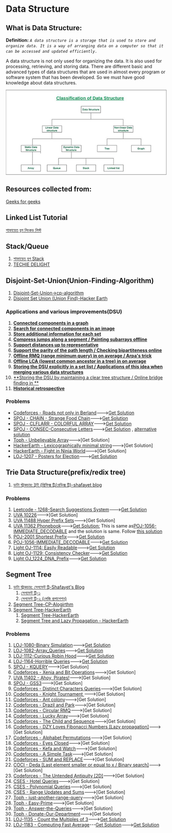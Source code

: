 # Data Structure
## What is Data Structure:
**Definition:**
*`A data structure is a storage that is used to store and organize data. It is a way of arranging data on a computer so that it can be accessed and updated efficiently.`*

A data structure is not only used for organizing the data. It is also used for processing, retrieving, and storing data. There are different basic and advanced types of data structures that are used in almost every program or software system that has been developed. So we must have good knowledge about data structures. 


![classification of data structure](https://github.com/alaminkawsar/Data-Structure-and-Algorithm/blob/main/Data%20Structure/resources/ClassificationofDataStructure.jpg)






## Resources collected from:
[Geeks for geeks](https://www.geeksforgeeks.org/data-structures)


## Linked List Tutorial
[শাফায়েত ব্লগ লিংকড লিস্ট](http://www.shafaetsplanet.com/?p=2689)


## Stack/Queue
1. [শাফায়েত ব্লগ Stack](http://www.shafaetsplanet.com/?p=2342)
2. [TECHIE DELIGHT](https://www.techiedelight.com/stack-implementation-in-cpp/)

## Disjoint-Set-Union(Union-Finding-Algorithm)
1. [Disjoint-Set-Union->cp-algorithm](https://cp-algorithms.com/data_structures/disjoint_set_union.html#union-by-size-rank)
2. [Disjoint Set Union (Union Find)-Hacker Earth](https://www.hackerearth.com/practice/notes/disjoint-set-union-union-find/)


### Applications and various improvements(DSU)
1. [**Connected components in a graph**](https://cp-algorithms.com/data_structures/disjoint_set_union.html#connected-components-in-a-graph)
2. [**Search for connected components in an image**](https://cp-algorithms.com/data_structures/disjoint_set_union.html#search-for-connected-components-in-an-image)
3. [**Store additional information for each set**](https://cp-algorithms.com/data_structures/disjoint_set_union.html#store-additional-information-for-each-set)
4. [**Compress jumps along a segment / Painting subarrays offline**](https://cp-algorithms.com/data_structures/disjoint_set_union.html#compress-jumps-along-a-segment-painting-subarrays-offline)
5. [**Support distances up to representative**](https://cp-algorithms.com/data_structures/disjoint_set_union.html#support-distances-up-to-representative)
6. [**Support the parity of the path length / Checking bipartiteness online**](https://cp-algorithms.com/data_structures/disjoint_set_union.html#support-the-parity-of-the-path-length-checking-bipartiteness-online)
7. [**Offline RMQ (range minimum query) in  on average / Arpa's trick**](https://cp-algorithms.com/data_structures/disjoint_set_union.html#arpa)
8. [**Offline LCA (lowest common ancestor in a tree) in  on average**](https://cp-algorithms.com/data_structures/disjoint_set_union.html#offline-lca-lowest-common-ancestor-in-a-tree-in-oalphan-on-average)
9. [**Storing the DSU explicitly in a set list / Applications of this idea when merging various data structures**](https://cp-algorithms.com/data_structures/disjoint_set_union.html#storing-the-dsu-explicitly-in-a-set-list-applications-of-this-idea-when-merging-various-data-structures)
10. [**Storing the DSU by maintaining a clear tree structure / Online bridge finding in **](https://cp-algorithms.com/data_structures/disjoint_set_union.html#storing-the-dsu-by-maintaining-a-clear-tree-structure-online-bridge-finding-in-oalphan-on-average)
11. [**Historical retrospective**](https://cp-algorithms.com/data_structures/disjoint_set_union.html#historical-retrospective)

### Problems
- [Codeforces - Roads not only in Berland](https://codeforces.com/contest/25/problem/D)--->[Get Solution](https://github.com/alaminkawsar/Data-Structure-and-Algorithm/blob/main/Data%20Structure/Union-Finding(Disjoint-Set)/Problems/1_cf_25_D.cpp)
- [SPOJ - CHAIN - Strange Food Chain](https://www.spoj.com/problems/CHAIN/)--->[Get Solution](https://github.com/alaminkawsar/Data-Structure-and-Algorithm/blob/main/Data%20Structure/Union-Finding(Disjoint-Set)/Problems/2_spoj_chain.cpp)
- [SPOJ - CLFLARR - COLORFUL ARRAY](https://www.spoj.com/problems/CLFLARR/)--->[Get Solution](https://github.com/alaminkawsar/Data-Structure-and-Algorithm/blob/main/Data%20Structure/Union-Finding(Disjoint-Set)/Problems/3_spoj_CLFLARR.cpp)
- [SPOJ - CONSEC-Consecutive Letters](https://www.spoj.com/problems/CONSEC/)--->[Get Solution](https://github.com/alaminkawsar/Data-Structure-and-Algorithm/blob/main/Data%20Structure/Union-Finding(Disjoint-Set)/Problems/4_spoj_CONSEC.cpp) , [alternative solution](http://en.shafaetsplanet.com/problem-solving-consecutive-letters-mist-inter-university-contest-2019)
- [Toph - Unbelievable Array](https://toph.co/p/unbelievable-array)--->[Get Solution]
- [HackerEarth - Lexicographically minimal string](https://www.hackerearth.com/practice/data-structures/disjoint-data-strutures/basics-of-disjoint-data-structures/practice-problems/algorithm/lexicographically-minimal-string-6edc1406/description/)--->[Get Solution]
- [HackerEarth - Fight in Ninja World](https://www.hackerearth.com/practice/algorithms/graphs/breadth-first-search/practice-problems/algorithm/containers-of-choclates-1/)--->[Get Solution]
- [LOJ-1207 - Posters for Election](https://lightoj.com/problem/posters-for-election)--->[Get Solution](https://github.com/alaminkawsar/Data-Structure-and-Algorithm/blob/main/Data%20Structure/Union-Finding(Disjoint-Set)/Problems/6_LOJ_1207_Posters_for_Election.cpp)


## Trie Data Structure(prefix/redix tree)
1. [ডাটা স্ট্রাকচার: ট্রাই (প্রিফিক্স ট্রি/রেডিক্স ট্রি)-shafayet blog](http://www.shafaetsplanet.com/?p=1679)

### Problems
1. [Leetcode - 1268-Search Suggestions System](https://leetcode.com/problems/search-suggestions-system/)--->[Get Solution](https://github.com/alaminkawsar/Data-Structure-and-Algorithm/blob/main/Data%20Structure/Trie_Redix_tree_prefix_tree/Problems/1_1268_Search_Suggestions_System.cpp)
2. [UVA 10226](http://uva.onlinejudge.org/external/102/10226.html)--->[Get Solution]
3. [UVA 11488 Hyper Prefix Sets](http://uva.onlinejudge.org/external/114/11488.html)--->[Get Solution]
4. [UVA 11362 Phonebook](http://uva.onlinejudge.org/external/113/11362.html)--->[Get Solution:]() This is same as[POJ-1056-IMMEDIATE_DECODABLE](http://poj.org/problem?id=1056) and the solution is same. Follow [this solution](https://github.com/alaminkawsar/Data-Structure-and-Algorithm/blob/main/Data%20Structure/Trie_Redix_tree_prefix_tree/Problems/2_IMMEDIATE_DECODABILITY.cpp)
5. [POJ-2001 Shortest Prefix](http://poj.org/problem?id=2001)--->[Get Solution](https://github.com/alaminkawsar/Data-Structure-and-Algorithm/blob/main/Data%20Structure/Trie_Redix_tree_prefix_tree/Problems/3_Shortest_Prefixes.cpp)
6. [POJ-1056-IMMEDIATE_DECODABLE](http://poj.org/problem?id=1056)--->[Get Solution](https://github.com/alaminkawsar/Data-Structure-and-Algorithm/blob/main/Data%20Structure/Trie_Redix_tree_prefix_tree/Problems/2_IMMEDIATE_DECODABILITY.cpp)
7. [Light OJ-1114: Easily Readable](https://lightoj.com/problem/easily-readable)--->[Get Solution](https://github.com/alaminkawsar/Data-Structure-and-Algorithm/blob/main/Data%20Structure/Trie_Redix_tree_prefix_tree/Problems/4_LOJ_1114.cpp)
8. [Light OJ-1129: Consistency Checker](https://lightoj.com/problem/consistency-checker)--->[Get Solution](https://github.com/alaminkawsar/Data-Structure-and-Algorithm/blob/main/Data%20Structure/Trie_Redix_tree_prefix_tree/Problems/5_LOJ_1129.cpp)
9. [Light OJ_1224_DNA_Prefix](https://lightoj.com/problem/dna-prefix)--->[Get Solution](https://github.com/alaminkawsar/Data-Structure-and-Algorithm/blob/main/Data%20Structure/Trie_Redix_tree_prefix_tree/Problems/6_LOJ_1224_DNA_Prefix.cpp)


## Segment Tree

1. [ডাটা স্ট্রাকচার: সেগমেন্ট ট্রি-Shafayet's Blog](http://www.shafaetsplanet.com/?p=1557)
    1. [সেগমেন্ট ট্রি-১](http://www.shafaetsplanet.com/?p=1557)
    2. [সেগমেন্ট ট্রি-২ (লেজি প্রপাগেশন)](http://www.shafaetsplanet.com/?p=1591)
2. [Segment Tree-CP-Alogirthm](https://cp-algorithms.com/data_structures/segment_tree.html)
3. [Segment Tree-HackerEarth](https://www.hackerearth.com/practice/data-structures/advanced-data-structures/segment-trees/tutorial)
    1. [Segment Tree-HackerEarth](https://www.hackerearth.com/practice/data-structures/advanced-data-structures/segment-trees/tutorial)
    2. [Segment Tree and Lazy Propagation - HackerEarth](https://www.hackerearth.com/practice/notes/segment-tree-and-lazy-propagation/)

### Problems
1. [LOJ-1080-Binary Simulation](https://lightoj.com/problem/binary-simulation)--->[Get Solution](https://github.com/alaminkawsar/Data-Structure-and-Algorithm/blob/main/Data%20Structure/Segment%20Tree/Problem/1_LOJ_1080_Binary_Simulation.cpp)
2. [LOJ-1082-Array_Queries](https://lightoj.com/problem/array-queries)--->[Get Solution](https://github.com/alaminkawsar/Data-Structure-and-Algorithm/blob/main/Data%20Structure/Segment%20Tree/Problem/2_Array_Queries.cpp)
3. [LOJ-1112-Curious Robin Hood](https://lightoj.com/problem/curious-robin-hood)--->[Get Solution](https://github.com/alaminkawsar/Data-Structure-and-Algorithm/blob/main/Data%20Structure/Segment%20Tree/Problem/3_LOJ_1112_Curious_Robin_Hood.cpp)
4. [LOJ-1164-Horrible Queries](https://lightoj.com/problem/horrible-queries)--->[Get Solution](https://github.com/alaminkawsar/Data-Structure-and-Algorithm/blob/main/Data%20Structure/Segment%20Tree/Problem/4_LOJ_1164.cpp)
5. [SPOJ - KQUERY](http://www.spoj.com/problems/KQUERY/)--->[Get Solution]
6. [Codeforces - Xenia and Bit Operations](https://codeforces.com/problemset/problem/339/D)--->[Get Solution]
7. [UVA 11402 - Ahoy, Pirates!](https://uva.onlinejudge.org/index.php?option=com_onlinejudge&Itemid=8&page=show_problem&problem=2397)--->[Get Solution]
8. [SPOJ - GSS3](http://www.spoj.com/problems/GSS3/)--->[Get Solution]
9. [Codeforces - Distinct Characters Queries](https://codeforces.com/problemset/problem/1234/D)--->[Get Solution]
10. [Codeforces - Knight Tournament ](https://codeforces.com/contest/356/problem/A)--->[Get Solution]
11. [Codeforces - Ant colony](https://codeforces.com/contest/474/problem/F)--->[Get Solution]
12. [Codeforces - Drazil and Park](https://codeforces.com/contest/515/problem/E)--->[Get Solution]
13. [Codeforces - Circular RMQ](https://codeforces.com/problemset/problem/52/C)--->[Get Solution]
14. [Codeforces - Lucky Array](https://codeforces.com/contest/121/problem/E)--->[Get Solution]
15. [Codeforces - The Child and Sequence](https://codeforces.com/contest/438/problem/D)--->[Get Solution]
16. [Codeforces - DZY Loves Fibonacci Numbers [Lazy propagation]](https://codeforces.com/contest/446/problem/C)--->[Get Solution]
17. [Codeforces - Alphabet Permutations](https://codeforces.com/problemset/problem/610/E)--->[Get Solution]
18. [Codeforces - Eyes Closed](https://codeforces.com/problemset/problem/895/E)--->[Get Solution]
19. [Codeforces - Kefa and Watch](https://codeforces.com/problemset/problem/580/E)--->[Get Solution]
20. [Codeforces - A Simple Task](https://codeforces.com/problemset/problem/558/E)--->[Get Solution]
21. [Codeforces - SUM and REPLACE](https://codeforces.com/problemset/problem/920/F)--->[Get Solution]
22. [COCI - Deda [Last element smaller or equal to x / Binary search]](https://oj.uz/problem/view/COCI17_deda)--->[Get Solution]
23. [Codeforces - The Untended Antiquity [2D]](https://codeforces.com/problemset/problem/869/E)--->[Get Solution]
24. [CSES - Hotel Queries](https://cses.fi/problemset/task/1143)--->[Get Solution]
25. [CSES - Polynomial Queries](https://cses.fi/problemset/task/1736)--->[Get Solution]
26. [CSES - Range Updates and Sums](https://cses.fi/problemset/task/1735)--->[Get Solution]
27. [Toph - just-another-range-query](https://toph.co/p/just-another-range-query)--->[Get Solution]
28. [Toph - Easy-Prime](https://toph.co/p/easy-prime)--->[Get Solution]
29. [Toph - Answer-the-Queries](https://toph.co/p/answer-the-queries)--->[Get Solution]
30. [Toph - Donate-Our-Department](https://toph.co/p/donate-our-department)--->[Get Solution]
31. [LOJ-1135 - Count the Multiples of 3](https://lightoj.com/problem/count-the-multiples-of-3)--->[Get Solution](https://github.com/alaminkawsar/Data-Structure-and-Algorithm/blob/main/Data%20Structure/Segment%20Tree/Problem/5_LOJ_1135_multiplied_by_3.cpp)
32. [LOJ-1183 - Computing Fast Average](https://lightoj.com/problem/computing-fast-average)---[Get Solution](https://lightoj.com/problem/count-the-multiples-of-3)--->[Get Solution](https://github.com/alaminkawsar/Data-Structure-and-Algorithm/blob/main/Data%20Structure/Segment%20Tree/Problem/6_LOJ_1183_Computing_Fast_Average.cpp)
